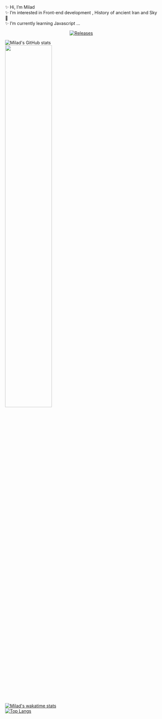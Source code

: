 ✨ Hi, I’m Milad 
<br />
✨ I’m interested in Front-end development , History of ancient Iran and Sky🌠
<br />
✨ I’m currently learning Javascript ...
<br />
<p align="center">
  <a href=""><img alt="Releases" src="https://img.shields.io/badge/HTML-5-orange"/></a>
  <a href=""><img alt="" src="https://img.shields.io/badge/CSS-3-blue" /></a>
  <a href=""><img alt="" src="https://img.shields.io/badge/Javascript-Js-yellow" /></a>
</p>

![Milad's GitHub stats](https://github-readme-stats.vercel.app/api?username=MiladNz&show_icons=true&theme=slateorange)
<br />
<img src="https://github-readme-streak-stats.herokuapp.com/?user=MiladNz&theme=dark" width="55%" >
<br />
[![Milad's wakatime stats](https://github-readme-stats.vercel.app/api/wakatime?username=MiladNz&theme=slateorange)](https://github.com/anuraghazra/github-readme-stats)
<br />
[![Top Langs](https://github-readme-stats.vercel.app/api/top-langs/?username=MiladNz&theme=slateorange&layout=compact)](https://github.com/anuraghazra/github-readme-stats)
<br />


<!---
MiladNz/MiladNz is a ✨ special ✨ repository because its `README.md` (this file) appears on your GitHub profile.
You can click the Preview link to take a look at your changes.
--->
